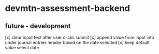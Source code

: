 # devmtn-assessment-backend

## future - development

[x] clear input text after user clicks submit
[x] append value from input into under journal entries header based on the date selected
[x] keep default value select date
